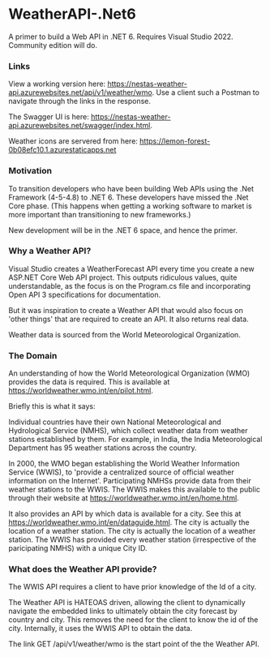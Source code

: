 # WeatherAPI-.Net6
A primer to build a Web API in .NET 6. Requires Visual Studio 2022. Community edition will do.

### Links

View a working version here: https://nestas-weather-api.azurewebsites.net/api/v1/weather/wmo. Use a client such a Postman to navigate through the links in the response.

The Swagger UI is here: https://nestas-weather-api.azurewebsites.net/swagger/index.html.

Weather icons are servered from here: https://lemon-forest-0b08efc10.1.azurestaticapps.net

### Motivation
To transition developers who have been building Web APIs using the .Net Framework (4-5-4.8) to .NET 6. These developers have missed the .Net Core phase. (This happens when getting a working software to market is more important than transitioning to new frameworks.)

New development will be in the .NET 6 space, and hence the primer.

### Why a Weather API?
Visual Studio creates a WeatherForecast API every time you create a new ASP.NET Core Web API project. This outputs ridiculous values, quite understandable, as the focus is on the Program.cs file and incorporating Open API 3 specifications for documentation.

But it was inspiration to create a Weather API that would also focus on 'other things' that are required to create an API. It also returns real data.

Weather data is sourced from the World Meteorological Organization.

### The Domain
An understanding of how the World Meteorological Organization (WMO) provides the data is required. This is available at https://worldweather.wmo.int/en/pilot.html.

Briefly this is what it says:

Individual countries have their own National Meteorological and Hydrological Service (NMHS), which collect weather data from weather stations established by them. For example, in India, the India Meteorological Department has 95 weather stations across the country.

In 2000, the WMO began establishing the World Weather Information Service (WWIS), to 'provide a centralized source of official weather information on the Internet'. Participating NMHSs provide data from their weather stations to the WWIS. The WWIS makes this available to the public through their website at https://worldweather.wmo.int/en/home.html.

It also provides an API by which data is available for a city. See this at https://worldweather.wmo.int/en/dataguide.html. The city is actually the location of a weather station. The city is actually the location of a weather station. The WWIS has provided every weather station (irrespective of the paricipating NMHS) with a unique City ID.

### What does the Weather API provide?
The WWIS API requires a client to have prior knowledge of the Id of a city.

The Weather API is HATEOAS driven, allowing the client to dynamically navigate the embedded links to ultimately obtain the city forecast by country and city. This removes the need for the client to know the id of the city. Internally, it uses the WWIS API to obtain the data.

The link GET /api/v1/weather/wmo is the start point of the the Weather API.
